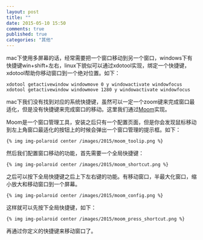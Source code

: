 ```yaml
---
layout: post
title: ""
date: 2015-05-10 15:50
comments: true
published: true
categories: "其他"
---
```

  
  mac下使用多屏幕的话，经常需要把一个窗口移动到另一个窗口，windows下有快捷键win+shift+左右，linux下貌似可以通过xdotool实现，绑定一个快捷键，xdotool帮助你移动窗口到一个绝对位置。如下：

  	xdotool getactivewindow windowmove 0 y windowactivate windowfocus
	xdotool getactivewindow windowmove 1280 y windowactivate windowfocus

  mac下我们没有找到对应的系统快捷键，虽然可以一定一个zoom键来完成窗口最适化，但是没有快捷键来完成窗口的移动。这里我们通过[Moom][1]实现。

  Moom是一个窗口管理工具，安装之后只有一个配置页面，但是你会发现鼠标移动到左上角窗口最适化的按钮上的时候会弹出一个窗口管理的提示框。如下：

	{% img img-polaroid center /images/2015/moom_toolip.png %}

  然后我们配置窗口移动的功能，首先需要一个全局快捷键：

  	{% img img-polaroid center /images/2015/moom_shortcut.png %}

  之后可以按下全局快捷键之后上下左右键的功能。有移动窗口，半最大化窗口，缩小放大和移动窗口到一个屏幕。

  	{% img img-polaroid center /images/2015/moom_config.png %}

  这样就可以先按下全局快捷键，如下：

  	{% img img-polaroid center /images/2015/moom_press_shortcut.png %}


  再通过你定义的快捷键来移动窗口了。



[1]: http://manytricks.com/moom/   "Moom"
